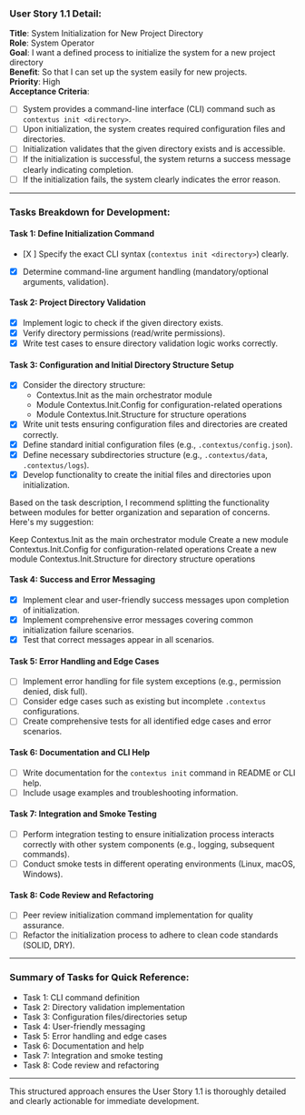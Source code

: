 ### User Story 1.1 Detail:
**Title**: System Initialization for New Project Directory  
**Role**: System Operator  
**Goal**: I want a defined process to initialize the system for a new project directory  
**Benefit**: So that I can set up the system easily for new projects.  
**Priority**: High  
**Acceptance Criteria**:
- [ ] System provides a command-line interface (CLI) command such as `contextus init <directory>`.
- [ ] Upon initialization, the system creates required configuration files and directories.
- [ ] Initialization validates that the given directory exists and is accessible.
- [ ] If the initialization is successful, the system returns a success message clearly indicating completion.
- [ ] If the initialization fails, the system clearly indicates the error reason.

---

### Tasks Breakdown for Development:

#### Task 1: Define Initialization Command
- [X ] Specify the exact CLI syntax (`contextus init <directory>`) clearly.
- [X] Determine command-line argument handling (mandatory/optional arguments, validation).

#### Task 2: Project Directory Validation
- [X] Implement logic to check if the given directory exists.
- [X] Verify directory permissions (read/write permissions).
- [X] Write test cases to ensure directory validation logic works correctly.

#### Task 3: Configuration and Initial Directory Structure Setup
- [X] Consider the directory structure:
  - Contextus.Init as the main orchestrator module
  - Module Contextus.Init.Config for configuration-related operations
  - Module Contextus.Init.Structure for structure operations
- [X] Write unit tests ensuring configuration files and directories are created correctly.
- [X] Define standard initial configuration files (e.g., `.contextus/config.json`).
- [X] Define necessary subdirectories structure (e.g., `.contextus/data`, `.contextus/logs`).
- [X] Develop functionality to create the initial files and directories upon initialization.

Based on the task description, I recommend splitting the functionality between modules for better organization and separation of concerns. Here's my suggestion:

Keep Contextus.Init as the main orchestrator module
Create a new module Contextus.Init.Config for configuration-related operations
Create a new module Contextus.Init.Structure for directory structure operations

#### Task 4: Success and Error Messaging
- [X] Implement clear and user-friendly success messages upon completion of initialization.
- [X] Implement comprehensive error messages covering common initialization failure scenarios.
- [X] Test that correct messages appear in all scenarios.

#### Task 5: Error Handling and Edge Cases
- [ ] Implement error handling for file system exceptions (e.g., permission denied, disk full).
- [ ] Consider edge cases such as existing but incomplete `.contextus` configurations.
- [ ] Create comprehensive tests for all identified edge cases and error scenarios.

#### Task 6: Documentation and CLI Help
- [ ] Write documentation for the `contextus init` command in README or CLI help.
- [ ] Include usage examples and troubleshooting information.

#### Task 7: Integration and Smoke Testing
- [ ] Perform integration testing to ensure initialization process interacts correctly with other system components (e.g., logging, subsequent commands).
- [ ] Conduct smoke tests in different operating environments (Linux, macOS, Windows).

#### Task 8: Code Review and Refactoring
- [ ] Peer review initialization command implementation for quality assurance.
- [ ] Refactor the initialization process to adhere to clean code standards (SOLID, DRY).

---

### Summary of Tasks for Quick Reference:

- Task 1: CLI command definition
- Task 2: Directory validation implementation
- Task 3: Configuration files/directories setup
- Task 4: User-friendly messaging
- Task 5: Error handling and edge cases
- Task 6: Documentation and help
- Task 7: Integration and smoke testing
- Task 8: Code review and refactoring

---

This structured approach ensures the User Story 1.1 is thoroughly detailed and clearly actionable for immediate development.